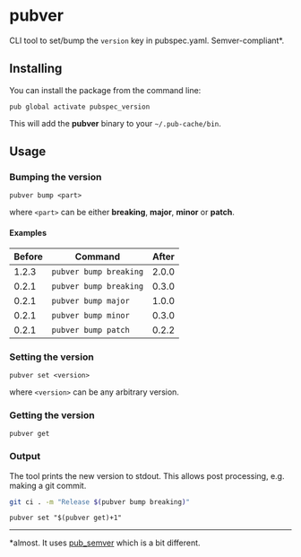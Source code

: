# pubver
CLI tool to set/bump the `version` key in pubspec.yaml. Semver-compliant\*.

## Installing
You can install the package from the command line:
```
pub global activate pubspec_version
```

This will add the **pubver** binary to your `~/.pub-cache/bin`.
## Usage
### Bumping the version
```
pubver bump <part>
``` 
where `<part>` can be either **breaking**, **major**, **minor** or **patch**.

#### Examples
Before | Command | After
--- | --- | ---
1.2.3 | `pubver bump breaking`  | 2.0.0
0.2.1 | `pubver bump breaking`  | 0.3.0
0.2.1 | `pubver bump major`     | 1.0.0
0.2.1 | `pubver bump minor`     | 0.3.0
0.2.1 | `pubver bump patch`     | 0.2.2

### Setting the version
```
pubver set <version>
```
where `<version>` can be any arbitrary version.

### Getting the version
```
pubver get
```

### Output
The tool prints the new version to stdout. This allows post processing, e.g. making a git commit.
```bash
git ci . -m "Release $(pubver bump breaking)"
```
```
pubver set "$(pubver get)+1"
```

___
\*almost. It uses [pub_semver](https://pub.dartlang.org/packages/pub_semver) which is a bit different.
